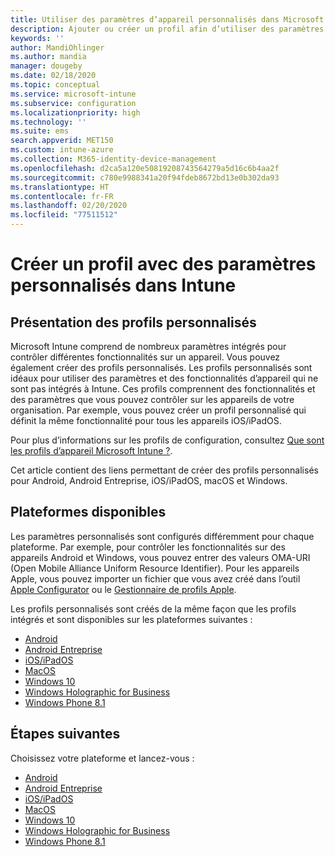 ```yaml
---
title: Utiliser des paramètres d’appareil personnalisés dans Microsoft Intune - Azure | Microsoft Docs
description: Ajouter ou créer un profil afin d’utiliser des paramètres personnalisés pour des appareils Windows Phone, Windows 8.1, Windows 10 et ultérieur, Android, Android Entreprise, macOS et iOS/iPadOS à l’aide de Microsoft Intune
keywords: ''
author: MandiOhlinger
ms.author: mandia
manager: dougeby
ms.date: 02/18/2020
ms.topic: conceptual
ms.service: microsoft-intune
ms.subservice: configuration
ms.localizationpriority: high
ms.technology: ''
ms.suite: ems
search.appverid: MET150
ms.custom: intune-azure
ms.collection: M365-identity-device-management
ms.openlocfilehash: d2ca5a120e50819208743564279a5d16c6b4aa2f
ms.sourcegitcommit: c780e9988341a20f94fdeb8672bd13e0b302da93
ms.translationtype: HT
ms.contentlocale: fr-FR
ms.lasthandoff: 02/20/2020
ms.locfileid: "77511512"
---
```

# <a name="create-a-profile-with-custom-settings-in-intune"></a>Créer un profil avec des paramètres personnalisés dans Intune

## <a name="what-are-custom-profiles"></a>Présentation des profils personnalisés

Microsoft Intune comprend de nombreux paramètres intégrés pour contrôler différentes fonctionnalités sur un appareil. Vous pouvez également créer des profils personnalisés. Les profils personnalisés sont idéaux pour utiliser des paramètres et des fonctionnalités d’appareil qui ne sont pas intégrés à Intune. Ces profils comprennent des fonctionnalités et des paramètres que vous pouvez contrôler sur les appareils de votre organisation. Par exemple, vous pouvez créer un profil personnalisé qui définit la même fonctionnalité pour tous les appareils iOS/iPadOS.

Pour plus d’informations sur les profils de configuration, consultez [Que sont les profils d’appareil Microsoft Intune ?](device-profiles.md). 

Cet article contient des liens permettant de créer des profils personnalisés pour Android, Android Entreprise, iOS/iPadOS, macOS et Windows.

## <a name="available-platforms"></a>Plateformes disponibles

Les paramètres personnalisés sont configurés différemment pour chaque plateforme. Par exemple, pour contrôler les fonctionnalités sur des appareils Android et Windows, vous pouvez entrer des valeurs OMA-URI (Open Mobile Alliance Uniform Resource Identifier). Pour les appareils Apple, vous pouvez importer un fichier que vous avez créé dans l’outil [Apple Configurator](https://itunes.apple.com/us/app/apple-configurator-2/id1037126344?mt=12) ou le [Gestionnaire de profils Apple](https://support.apple.com/profile-manager).

Les profils personnalisés sont créés de la même façon que les profils intégrés et sont disponibles sur les plateformes suivantes :

- [Android](../custom-settings-android.md)
- [Android Entreprise](../custom-settings-android-for-work.md)
- [iOS/iPadOS](custom-settings-ios.md)
- [MacOS](custom-settings-macos.md)
- [Windows 10](custom-settings-windows-10.md)
- [Windows Holographic for Business](custom-settings-windows-holographic.md)
- [Windows Phone 8.1](custom-settings-windows-phone-8-1.md)

## <a name="next-steps"></a>Étapes suivantes

Choisissez votre plateforme et lancez-vous :

- [Android](../custom-settings-android.md)
- [Android Entreprise](../custom-settings-android-for-work.md)
- [iOS/iPadOS](custom-settings-ios.md)
- [MacOS](custom-settings-macos.md)
- [Windows 10](custom-settings-windows-10.md)
- [Windows Holographic for Business](custom-settings-windows-holographic.md)
- [Windows Phone 8.1](custom-settings-windows-phone-8-1.md)
